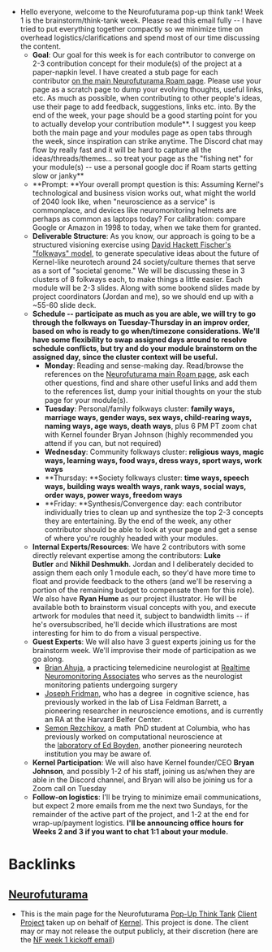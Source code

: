 - Hello everyone, welcome to the Neurofuturama pop-up think tank! Week 1 is the brainstorm/think-tank week. Please read this email fully -- I have tried to put everything together compactly so we minimize time on overhead logistics/clarifications and spend most of our time discussing the content.
    - **Goal**: Our goal for this week is for each contributor to converge on 2-3 contribution concept for their module(s) of the project at a paper-napkin level. I have created a stub page for each contributor [on the main Neurofuturama Roam page](https://roamresearch.com/#/app/ArtOfGig/page/Cap6_MuVN?help). Please use your page as a scratch page to dump your evolving thoughts, useful links, etc. As much as possible, when contributing to other people's ideas, use their page to add feedback, suggestions, links etc. into. By the end of the week, your page should be a good starting point for you to actually develop your contribution module**. I suggest you keep both the main page and your modules page as open tabs through the week, since inspiration can strike anytime. The Discord chat may flow by really fast and it will be hard to capture all the ideas/threads/themes... so treat your page as the "fishing net" for your module(s) -- use a personal google doc if Roam starts getting slow or janky**
    - **Prompt: **Your overall prompt question is this: Assuming Kernel's technological and business vision works out, what might the world of 2040 look like, when "neuroscience as a service" is commonplace, and devices like neuromonitoring helmets are perhaps as common as laptops today? For calibration: compare Google or Amazon in 1998 to today, when we take them for granted.
    - **Deliverable Structure**: As you know, our approach is going to be a structured visioning exercise using [David Hackett Fischer's "folkways" model](https://www.dropbox.com/s/65zb2jm7vclwq78/folkways.pdf?dl=0), to generate speculative ideas about the future of Kernel-like neurotech around 24 society/culture themes that serve as a sort of "societal genome." We will be discussing these in 3 clusters of 8 folkways each, to make things a little easier. Each module will be 2-3 slides. Along with some bookend slides made by project coordinators (Jordan and me), so we should end up with a ~55-60 slide deck.
    - **Schedule -- participate as much as you are able, we will try to go through the folkways on Tuesday-Thursday in an improv order, based on who is ready to go when/timezone considerations. We'll have some flexibility to swap assigned days around to resolve schedule conflicts, but try and do your module brainstorm on the assigned day, since the cluster context will be useful.**
        - **Monday**: Reading and sense-making day. Read/browse the references on the [Neurofuturama main Roam page](https://roamresearch.com/#/app/ArtOfGig/page/Cap6_MuVN?help), ask each other questions, find and share other useful links and add them to the references list, dump your initial thoughts on your the stub page for your module(s).
        - **Tuesday**: Personal/family folkways cluster: __family ways, marriage ways, gender ways, sex ways, child-rearing ways, naming ways, age ways, death ways__, plus 6 PM PT zoom chat with Kernel founder Bryan Johnson (highly recommended you attend if you can, but not required)
        - **Wednesday**: Community folkways cluster: __religious ways, magic ways, learning ways, food ways, dress ways, sport ways, work ways__
        - **Thursday: **Society folkways cluster: __time ways, speech ways, building ways wealth ways, rank ways, social ways, order ways, power ways, freedom ways__
        - **Friday: **Synthesis/Convergence day: each contributor individually tries to clean up and synthesize the top 2-3 concepts they are entertaining. By the end of the week, any other contributor should be able to look at your page and get a sense of where you're roughly headed with your modules.
    - **Internal Experts/Resources**: We have 2 contributors with some directly relevant expertise among the contributors: **Luke Butler** and **Nikhil Deshmukh**. Jordan and I deliberately decided to assign them each only 1 module each, so they'd have more time to float and provide feedback to the others (and we'll be reserving a portion of the remaining budget to compensate them for this role). We also have **Ryan Hume** as our project illustrator. He will be available both to brainstorm visual concepts with you, and execute artwork for modules that need it, subject to bandwidth limits -- if he's oversubscribed, he'll decide which illustrations are most interesting for him to do from a visual perspective.
    - **Guest Experts**: We will also have 3 guest experts joining us for the brainstorm week. We'll improvise their mode of participation as we go along.
        - [Brian Ahuja](https://www.linkedin.com/in/brianahuja/), a practicing telemedicine neurologist at [Realtime Neuromonitoring Associates](https://www.rtnassociates.com/) who serves as the neurologist monitoring patients undergoing surgery
        - [Joseph Fridman](https://www.josephfridman.com/about), who has a degree  in cognitive science, has previously worked in the lab of Lisa Feldman Barrett, a pioneering researcher in neuroscience emotions, and is currently an RA at the Harvard Belfer Center.
        - [Semon Rezchikov](https://www.linkedin.com/in/semon-rezchikov-87351858/), a math  PhD student at Columbia, who has previously worked on computational neuroscience at the [laboratory of Ed Boyden](http://syntheticneurobiology.org/), another pioneering neurotech institution you may be aware of.
    - **Kernel Participation**: We will also have Kernel founder/CEO **Bryan Johnson**, and possibly 1-2 of his staff, joining us as/when they are able in the Discord channel, and Bryan will also be joining us for a Zoom call on Tuesday
    - **Follow-on logistics**: I'll be trying to minimize email communications, but expect 2 more emails from me the next two Sundays, for the remainder of the active part of the project, and 1-2 at the end for wrap-up/payment logistics. **I'll be announcing office hours for Weeks 2 and 3 if you want to chat 1:1 about your module.**

# Backlinks
## [Neurofuturama](<Neurofuturama.md>)
- This is the main page for the Neurofuturama [Pop-Up Think Tank](<Pop-Up Think Tank.md>) [Client Project](<Client Project.md>) taken up on behalf of [Kernel](https://kernel.co). This project is done. The client may or may not release the output publicly, at their discretion (here are the [NF week 1 kickoff email](<NF week 1 kickoff email.md>))


